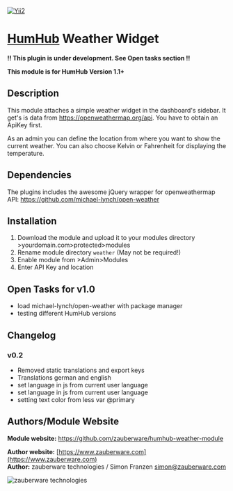 [![Yii2](https://img.shields.io/badge/Powered_by-Yii_Framework-green.svg?style=flat)](http://www.yiiframework.com/)

# [HumHub](https://github.com/humhub/humhub) Weather Widget

__!! This plugin is under development. See Open tasks section !!__

__This module is for HumHub Version 1.1+__


## Description

This module attaches a simple weather widget in the dashboard's sidebar. It get's is data from <https://openweathermap.org/api>. You have to obtain an ApiKey first. 

As an admin you can define the location from where you want to show the current weather. You can also choose Kelvin or Fahrenheit for displaying the temperature.

## Dependencies

The plugins includes the awesome jQuery wrapper for openweathermap API: <https://github.com/michael-lynch/open-weather>
    
## Installation
1. Download the module and upload it to your modules directory >yourdomain.com>protected>modules
2. Rename module directory ```weather``` (May not be required!)
3. Enable module from >Admin>Modules
4. Enter API Key and location

## Open Tasks for v1.0
* load michael-lynch/open-weather with package manager
* testing different HumHub versions

## Changelog

### v0.2
* Removed static translations and export keys
* Translations german and english
* set language in js from current user language
* set language in js from current user language
* setting text color from less var @primary


## Authors/Module Website

__Module website:__ <https://github.com/zauberware/humhub-weather-module>  

__Author website:__ [https://www.zauberware.com](https://www.zauberware.com)    
__Author:__ zauberware technologies / Simon Franzen <simon@zauberware.com>  

![zauberware technologies](https://avatars3.githubusercontent.com/u/1753330?s=200&v=4)

